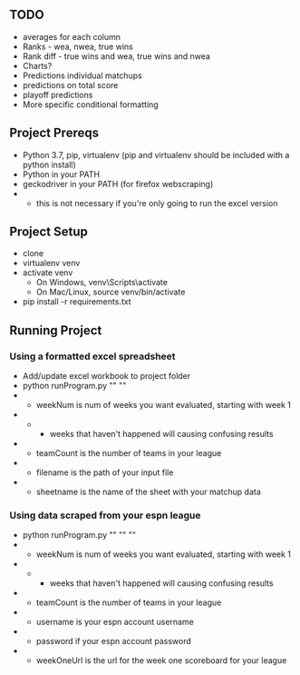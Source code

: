 ## TODO ##
- averages for each column
- Ranks - wea, nwea, true wins
- Rank diff - true wins and wea, true wins and nwea
- Charts?
- Predictions individual matchups
- predictions on total score
- playoff predictions
- More specific conditional formatting

## Project Prereqs ##
* Python 3.7, pip, virtualenv (pip and virtualenv should be included with a python install)
* Python in your PATH
* geckodriver in your PATH (for firefox webscraping)
* * this is not necessary if you're only going to run the excel version

## Project Setup ##
* clone
* virtualenv venv
* activate venv
  * On Windows, venv\Scripts\activate
  * On Mac/Linux, source venv/bin/activate
* pip install -r requirements.txt

## Running Project ##
### Using a formatted excel spreadsheet ###
* Add/update excel workbook to project folder
* python runProgram.py <weekNum> <teamCount> "<filename>" "<sheetname>"
* * weekNum is num of weeks you want evaluated, starting with week 1
* * * weeks that haven't happened will causing confusing results
* * teamCount is the number of teams in your league
* * filename is the path of your input file
* * sheetname is the name of the sheet with your matchup data

### Using data scraped from your espn league ###
* python runProgram.py <weekNum> <teamCount> "<username>" "<password>" "<weekOneUrl>"
* * weekNum is num of weeks you want evaluated, starting with week 1
* * * weeks that haven't happened will causing confusing results
* * teamCount is the number of teams in your league
* * username is your espn account username
* * password if your espn account password
* * weekOneUrl is the url for the week one scoreboard for your league
